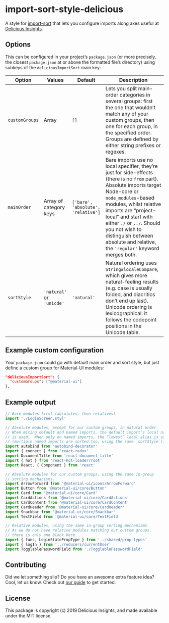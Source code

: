 # import-sort-style-delicious

A style for [import-sort](https://github.com/renke/import-sort) that lets you configure imports along axes useful at [Delicious Insights](https://delicious-insights.com/en/).

## Options

This can be configured in your project’s `package.json` (or more precisely, the closest `package.json` at or above the formatted file’s directory) using subkeys of the `deliciousImportSort` main key:

| Option         | Values                    | Default                            | Description                                                                                                                                                                                                                                                                                                                                                   |
| -------------- | ------------------------- | ---------------------------------- | ------------------------------------------------------------------------------------------------------------------------------------------------------------------------------------------------------------------------------------------------------------------------------------------------------------------------------------------------------------- |
| `customGroups` | Array                     | `[]`                               | Lets you split main-order categories in several groups: first the one that wouldn’t match any of your custom groups, then one for each group, in the specified order. Groups are defined by either string prefixes or regexes.                                                                                                                               |
| `mainOrder`    | Array of category keys    | `['bare', 'absolute', 'relative']` | Bare imports use no local specifier, they’re just for side-effects (there is no `from` part).  Absolute imports target Node-core or `node_modules`-based modules, whilst relative imports are “project-local” and start with either `./` or `../`.  Should you not wish to distinguish between absolute and relative, the `'regular'` keyword merges both. |
| `sortStyle`    | `'natural'` or `'unicde'` | `'natural'`                        | Natural ordering uses `String#localeCompare`, which gives more natural-feeling results (e.g. case is usually folded, and diacritics don’t end up last). Unicode ordering is lexicographical: it follows the codepoint positions in the Unicode table.                                                                                                        |

## Example custom configuration

Your `package.json` could go with default main order and sort style, but just define a custom group for Material-UI modules:

```json
"deliciousImportSort": {
  "customGroups": ["@material-ui"]
},
```

## Example output

```js
// Bare modules first (absolutes, then relatives)
import './LoginScreen.styl'

// Absolute modules, except for our custom groups, in natural order.
// When mixing default and named imports, the default import’s local name
// is used.  When only on named imports, the “lowest” local alias is used
// (multiple named imports are sorted too, using the same `sortStyle`).
import autobind from 'autobind-decorator'
import { connect } from 'react-redux'
import DocumentTitle from 'react-document-title'
import { hot } from 'react-hot-loader/root'
import React, { Component } from 'react'

// Absolute modules for our custom groups, using the same in-group
// sorting mechanisms.
import ArrowForward from '@material-ui/icons/ArrowForward'
import Button from '@material-ui/core/Button'
import Card from '@material-ui/core/Card'
import CardActions from '@material-ui/core/CardActions'
import CardContent from '@material-ui/core/CardContent'
import CardHeader from '@material-ui/core/CardHeader'
import Snackbar from '@material-ui/core/Snackbar'
import TextField from '@material-ui/core/TextField'

// Relative modules, using the same in-group sorting mechanisms.
// As we do not have relative modules matching our custom groups,
// there is only one block here.
import { func, LoginStatePropType } from '../shared/prop-types'
import { logIn } from '../reducers/currentUser'
import TogglablePasswordField from './TogglablePasswordField'
```

## Contributing

Did we let something slip?  Do you have an awesome extra feature idea?  Cool, let us know.  Check out [our guide](https://github.com/deliciousinsights/import-sort-style-delicious/CONTRIBUTING.md) to get started.

## License

This package is copyright (c) 2019 Delicious Insights, and made available under the MIT license.
